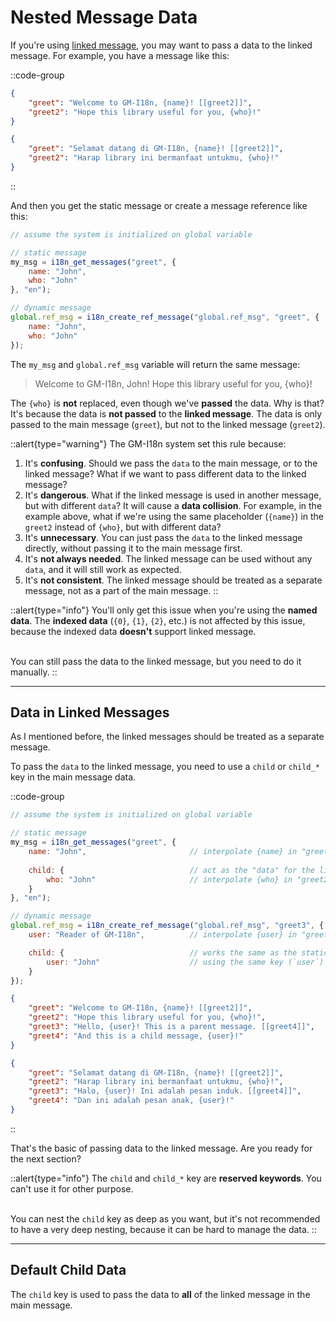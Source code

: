 # Nested Message Data

If you're using [linked message](/v0/usage/interpolation#linked-message), you may want to pass a data to the linked message. For example, you have a message like this:

::code-group
```json [en.json]
{
    "greet": "Welcome to GM-I18n, {name}! [[greet2]]",
    "greet2": "Hope this library useful for you, {who}!"
}
```

```json [id.json]
{
    "greet": "Selamat datang di GM-I18n, {name}! [[greet2]]",
    "greet2": "Harap library ini bermanfaat untukmu, {who}!"
}
```
::

And then you get the static message or create a message reference like this:

```js [Create Event]
// assume the system is initialized on global variable

// static message
my_msg = i18n_get_messages("greet", {
    name: "John",
    who: "John"
}, "en");

// dynamic message
global.ref_msg = i18n_create_ref_message("global.ref_msg", "greet", {
    name: "John",
    who: "John"
});
```

The `my_msg` and `global.ref_msg` variable will return the same message:

> Welcome to GM-I18n, John! Hope this library useful for you, {who}!

The `{who}` is **not** replaced, even though we've **passed** the data. Why is that? It's because the data is **not passed** to the **linked message**. The data is only passed to the main message (`greet`), but not to the linked message (`greet2`).

::alert{type="warning"}
The GM-I18n system set this rule because:

1. It's **confusing**. Should we pass the `data` to the main message, or to the linked message? What if we want to pass different data to the linked message?
2. It's **dangerous**. What if the linked message is used in another message, but with different `data`? It will cause a **data collision**. For example, in the example above, what if we're using the same placeholder (`{name}`) in the `greet2` instead of `{who}`, but with different data?
3. It's **unnecessary**. You can just pass the `data` to the linked message directly, without passing it to the main message first.
4. It's **not always needed**. The linked message can be used without any `data`, and it will still work as expected.
5. It's **not consistent**. The linked message should be treated as a separate message, not as a part of the main message.
::

::alert{type="info"}
You'll only get this issue when you're using the **named data**. The **indexed data** (`{0}`, `{1}`, `{2}`, etc.) is not affected by this issue, because the indexed data **doesn't** support linked message. <br> <br>

You can still pass the data to the linked message, but you need to do it manually.
::

---

## Data in Linked Messages

As I mentioned before, the linked messages should be treated as a separate message. 

To pass the `data` to the linked message, you need to use a `child` or `child_*` key in the main message data.

::code-group
```js [Create Event]
// assume the system is initialized on global variable

// static message
my_msg = i18n_get_messages("greet", {
    name: "John",                       // interpolate {name} in "greet" message
                       
    child: {                            // act as the "data" for the linked message
        who: "John"                     // interpolate {who} in "greet2" message
    }
}, "en");

// dynamic message
global.ref_msg = i18n_create_ref_message("global.ref_msg", "greet3", {
    user: "Reader of GM-I18n",          // interpolate {user} in "greet3" message

    child: {                            // works the same as the static message
        user: "John"                    // using the same key (`user`) is fine, because it's in different "scope"
    }
});
```

```json [en.json]
{
    "greet": "Welcome to GM-I18n, {name}! [[greet2]]",
    "greet2": "Hope this library useful for you, {who}!",
    "greet3": "Hello, {user}! This is a parent message. [[greet4]]",
    "greet4": "And this is a child message, {user}!"
}
```

```json [id.json]
{
    "greet": "Selamat datang di GM-I18n, {name}! [[greet2]]",
    "greet2": "Harap library ini bermanfaat untukmu, {who}!",
    "greet3": "Halo, {user}! Ini adalah pesan induk. [[greet4]]",
    "greet4": "Dan ini adalah pesan anak, {user}!"
}
```
::

That's the basic of passing data to the linked message. Are you ready for the next section?

::alert{type="info"}
The `child` and ``child_*`` key are **reserved keywords**. You can't use it for other purpose. <br> <br>

You can nest the `child` key as deep as you want, but it's not recommended to have a very deep nesting, because it can be hard to manage the data.
::

---

## Default Child Data

The `child` key is used to pass the data to **all** of the linked message in the main message.  

